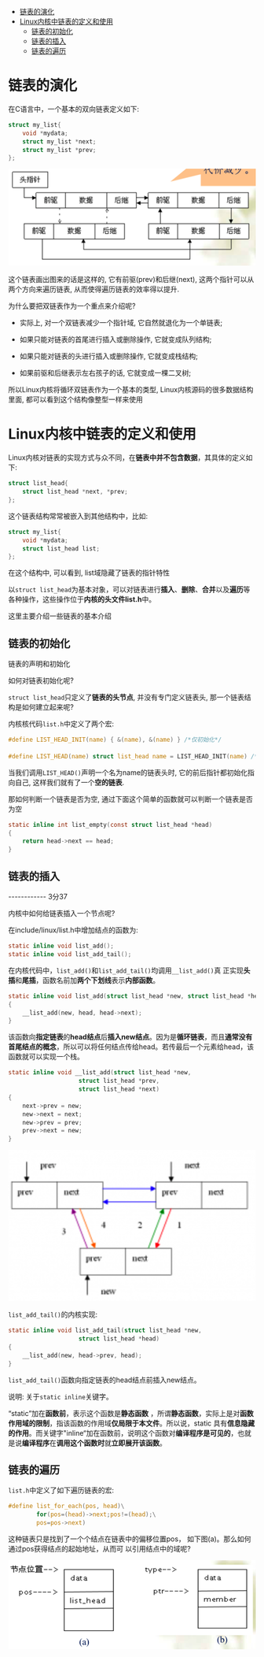
<!-- @import "[TOC]" {cmd="toc" depthFrom=1 depthTo=6 orderedList=false} -->

<!-- code_chunk_output -->

- [链表的演化](#链表的演化)
- [Linux内核中链表的定义和使用](#linux内核中链表的定义和使用)
  - [链表的初始化](#链表的初始化)
  - [链表的插入](#链表的插入)
  - [链表的遍历](#链表的遍历)

<!-- /code_chunk_output -->

# 链表的演化

在C语言中，一个基本的双向链表定义如下:

```c
struct my_list{
    void *mydata;
    struct my_list *next;
    struct my_list *prev;
};
```

![2019-09-15-21-38-02.png](./images/2019-09-15-21-38-02.png)

这个链表画出图来的话是这样的, 它有前驱(prev)和后继(next), 这两个指针可以从两个方向来遍历链表, 从而使得遍历链表的效率得以提升.

为什么要把双链表作为一个重点来介绍呢? 

* 实际上, 对一个双链表减少一个指针域, 它自然就退化为一个单链表;

* 如果只能对链表的首尾进行插入或删除操作, 它就变成队列结构;

* 如果只能对链表的头进行插入或删除操作, 它就变成栈结构;

* 如果前驱和后继表示左右孩子的话, 它就变成一棵二叉树;

所以Linux内核将循环双链表作为一个基本的类型, Linux内核源码的很多数据结构里面, 都可以看到这个结构像整型一样来使用

# Linux内核中链表的定义和使用

Linux内核对链表的实现方式与众不同，在**链表中并不包含数据**，其具体的定义如下:

```c
struct list_head{
    struct list_head *next, *prev;
};
```

这个链表结构常常被嵌入到其他结构中，比如:

```c
struct my_list{
    void *mydata;
    struct list_head list;
};
```

在这个结构中, 可以看到, list域隐藏了链表的指针特性

以`struct list_head`为基本对象，可以对链表进行**插入**、**删除**、**合并**以及**遍历**等各种操作，这些操作位于**内核的头文件list.h**中。

这里主要介绍一些链表的基本介绍

## 链表的初始化

链表的声明和初始化

如何对链表初始化呢?

`struct list_head`只定义了**链表的头节点**, 并没有专门定义链表头, 那一个链表结构是如何建立起来呢? 

内核核代码`list.h`中定义了两个宏:

```c
#define LIST_HEAD_INIT(name) { &(name), &(name) } /*仅初始化*/

#define LIST_HEAD(name) struct list_head name = LIST_HEAD_INIT(name) /*声明并初始化*/
```

当我们调用`LIST_HEAD()`声明一个名为name的链表头时, 它的前后指针都初始化指向自己, 这样我们就有了一个**空的链表**.

那如何判断一个链表是否为空, 通过下面这个简单的函数就可以判断一个链表是否为空

```c
static inline int list_empty(const struct list_head *head)
{
    return head->next == head;
}
```

## 链表的插入


------------ 3分37





内核中如何给链表插入一个节点呢?

在include/linux/list.h中增加结点的函数为:

```c
static inline void list_add();
static inline void list_add_tail();
```

在内核代码中，`list_add()`和`list_add_tail()`均调用`__list_add()`真
正实现**头插**和**尾插**，函数名前加**两个下划线**表示**内部函数**。

```c
static inline void list_add(struct list_head *new, struct list_head *head)
{
    __list_add(new, head, head->next);
}
```

该函数向**指定链表**的**head结点**后**插入new结点**。因为是**循环链表**，而且**通常没有首尾结点的概念**，所以可以将任何结点传给head。若传最后一个元素给head，该函数就可以实现一个栈。

```c
static inline void __list_add(struct list_head *new,
                    struct list_head *prev,
                    struct list_head *next)
{
    next->prev = new;
    new->next = next;
    new->prev = prev;
    prev->next = new;
}
```

![2019-09-15-22-25-38.png](./images/2019-09-15-22-25-38.png)

`list_add_tail()`的内核实现:

```c
static inline void list_add_tail(struct list_head *new,
                    struct list_head *head)
{
    __list_add(new, head->prev, head);
}
```

`list_add_tail()`函数向指定链表的head结点前插入new结点。

说明: 关于`static inline`关键字。

“static”加在**函数前**，表示这个函数是**静态函数** ，所谓**静态函数**，实际上是对**函数作用域的限制**，指该函数的作用域**仅局限于本文件**。所以说，static 具有**信息隐藏的作用**。而关键字"inline“加在函数前，说明这个函数对**编译程序是可见的**，也就是说**编译程序**在**调用这个函数时**就**立即展开该函数**。

## 链表的遍历

`list.h`中定义了如下遍历链表的宏:

```c
#define list_for_each(pos, head)\
        for(pos=(head)->next;pos!=(head);\
        pos=pos->next)
```

这种链表只是找到了一个个结点在链表中的偏移位置pos， 如下图(a)。那么如何通过pos获得结点的起始地址，从而可 以引用结点中的域呢?

![2019-09-15-22-35-48.png](./images/2019-09-15-22-35-48.png)

